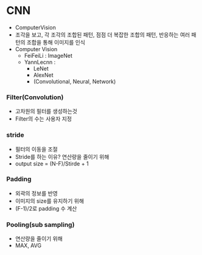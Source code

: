 # CNN
- ComputerVision
- 조각을 보고, 각 조각의 조합된 패턴, 점점 더 복잡한 조합의 패턴, 반응하는 여러 패턴의 조합을 통해 이미지를 인식
- Computer Vision
    - FeiFeiLi : ImageNet
    - YannLecnn :
        - LeNet
        - AlexNet
        - (Convolutional, Neural, Network)

### Filter(Convolution)
- 고차원의 필터를 생성하는것
- Filter의 수는 사용자 지정

### stride
- 필터의 이동을 조절
- Stride를 하는 이유? 연산량을 줄이기 위해
- output size = (N-F)/Stirde + 1

### Padding
- 외곽의 정보를 반영
- 이미지의 size를 유지하기 위해
- (F-1)/2로 padding 수 계산

### Pooling(sub sampling)
- 연산량을 줄이기 위해
- MAX, AVG

